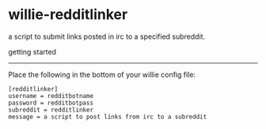 willie-redditlinker
===================

a script to submit links posted in irc to a specified subreddit.

getting started
***************

Place the following in the bottom of your willie config file:

    [redditlinker]
    username = redditbotname
    password = redditbotpass
    subreddit = redditlinker
    message = a script to post links from irc to a subreddit
